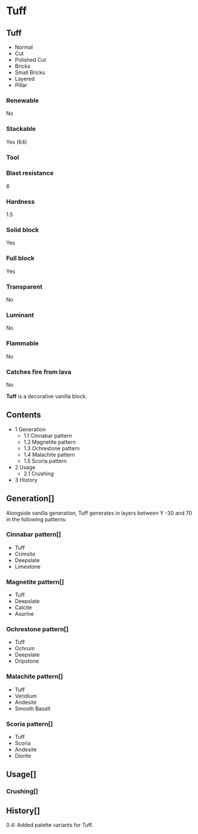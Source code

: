 # Tuff

## Tuff

- Normal
- Cut
- Polished Cut
- Bricks
- Small Bricks
- Layered
- Pillar

### Renewable

No

### Stackable

Yes (64)

### Tool

### Blast resistance

6

### Hardness

1.5

### Solid block

Yes

### Full block

Yes

### Transparent

No

### Luminant

No

### Flammable

No

### Catches fire from lava

No

**Tuff** is a decorative vanilla block.

## Contents

- 1 Generation
    - 1.1 Cinnabar pattern
    - 1.2 Magnetite pattern
    - 1.3 Ochrestone pattern
    - 1.4 Malachite pattern
    - 1.5 Scoria pattern
- 2 Usage
    - 2.1 Crushing
- 3 History

## Generation[]

Alongside vanilla generation, Tuff generates in layers between Y -30 and 70 in the following patterns:

### Cinnabar pattern[]

- Tuff
- Crimsite
- Deepslate
- Limestone

### Magnetite pattern[]

- Tuff
- Deepslate
- Calcite
- Asurine

### Ochrestone pattern[]

- Tuff
- Ochrum
- Deepslate
- Dripstone

### Malachite pattern[]

- Tuff
- Veridium
- Andesite
- Smooth Basalt

### Scoria pattern[]

- Tuff
- Scoria
- Andesite
- Diorite

## Usage[]

### Crushing[]

## History[]

0.4: Added palette variants for Tuff.